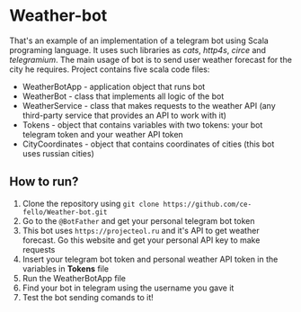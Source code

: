 # Weather-bot
That's an example of an implementation of a telegram bot using Scala programing language. It uses such libraries as *cats*, *http4s*, *circe* and *telegramium*. The main usage of bot is to send user weather forecast for the city he requires.
Project contains five scala code files:
* WeatherBotApp - application object that runs bot
* WeatherBot - class that implements all logic of the bot
* WeatherService - class that makes requests to the weather API (any third-party service that provides an API to work with it)
* Tokens - object that contains variables with two tokens: your bot telegram token and your weather API token
* CityCoordinates - object that contains coordinates of cities (this bot uses russian cities)
## How to run?
1. Clone the repository using ```git clone https://github.com/ce-fello/Weather-bot.git```
2. Go to the ```@BotFather``` and get your personal telegram bot token
3. This bot uses ```https://projecteol.ru``` and it's API to get weather forecast. Go this website and get your personal API key to make requests
4. Insert your telegram bot token and personal weather API token in the variables in **Tokens** file
5. Run the WeatherBotApp file
6. Find your bot in telegram using the username you gave it
7. Test the bot sending comands to it!
